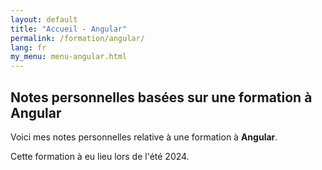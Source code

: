 ```yaml
---
layout: default
title: "Accueil - Angular"
permalink: /formation/angular/
lang: fr
my_menu: menu-angular.html
---
```


## Notes personnelles basées sur une formation à Angular

Voici mes notes personnelles relative à une formation à **Angular**.

Cette formation à eu lieu lors de l'été 2024.
